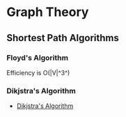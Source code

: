 # Graph Theory

## Shortest Path Algorithms
### Floyd's Algorithm
Efficiency is O(|V|^3^)

### Dikjstra's Algorithm
* [Dikjstra's Algorithm](https://www.youtube.com/watch?v=WN3Rb9wVYDY)
